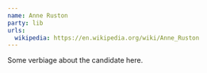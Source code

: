 ```yaml
---
name: Anne Ruston
party: lib
urls:
  wikipedia: https://en.wikipedia.org/wiki/Anne_Ruston
---
```

Some verbiage about the candidate here.
